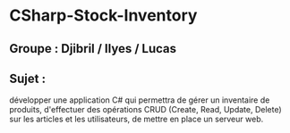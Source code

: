 # CSharp-Stock-Inventory 

## Groupe : Djibril / Ilyes / Lucas

## Sujet :
développer une application C# qui permettra de gérer un inventaire de produits, d'effectuer des opérations CRUD (Create, Read, Update, Delete) sur les articles et les utilisateurs, de mettre en place un serveur web.
